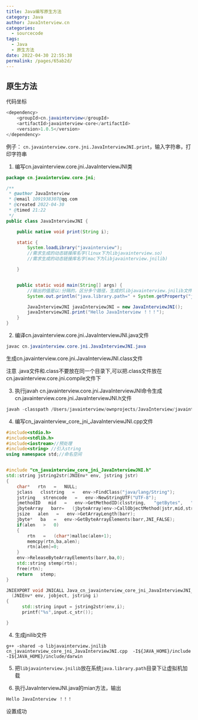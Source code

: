 ```yaml
---
title: Java编写原生方法
category: Java
author: JavaInterview.cn
categories: 
  - sourcecode
tags: 
  - Java
  - 原生方法
date: 2022-04-30 22:55:38
permalink: /pages/65ab2d/
---
```


## 原生方法
代码坐标

```java
<dependency>
    <groupId>cn.javainterview</groupId>
    <artifactId>javainterview-core</artifactId>
    <version>1.0.5</version>
</dependency>
```

例子： `cn.javainterview.core.jni.JavaInterviewJNI.print`，输入字符串，打印字符串

1. 编写cn.javainterview.core.jni.JavaInterviewJNI类
```java
package cn.javainterview.core.jni;

/**
 * @author JavaInterview
 * @email 1091938307@qq.com
 * @created 2022-04-30
 * @timed 21:22
 */
public class JavaInterviewJNI {

    public native void print(String i);

    static {
        System.loadLibrary("javainterview");
        //需求生成的动态链接库名字(linux下为libjavainterview.so)
        //需求生成的动态链接库名字(mac下为libjavainterview.jnilib)

    }


    public static void main(String[] args) {
        //输出的值是以:分隔的，区分多个路径，生成的libjavainterview.jnilib文件放在任意一个路径下就行
        System.out.println("java.library.path=" + System.getProperty("java.library.path")); 

        JavaInterviewJNI javaInterviewJNI = new JavaInterviewJNI();
        javaInterviewJNI.print("Hello JavaInterview ！！！");
    }
}

```
2. 编译cn.javainterview.core.jni.JavaInterviewJNI.java文件
```java
javac cn.javainterview.core.jni.JavaInterviewJNI.java
```
生成cn.javainterview.core.jni.JavaInterviewJNI.class文件

注意
.java文件和.class不要放在同一个目录下,可以把.class文件放在cn.javainterview.core.jni.compile文件下

3. 执行javah cn.javainterview.core.jni.JavaInterviewJNI命令生成cn.javainterview.core.jni.JavaInterviewJNI.h文件
```java
javah -classpath /Users/javainterview/ownprojects/JavaInterview/javainterview-core/src/main/java cn.javainterview.core.jni.JavaInterviewJNI

```

4. 编写cn_javainterview_core_jni_JavaInterviewJNI.cpp文件
```c++
#include<stdio.h>
#include<stdlib.h>
#include<iostream>//预处理
#include<string> //引入string
using namespace std;//命名空间


#include "cn_javainterview_core_jni_JavaInterviewJNI.h"
std::string jstring2str(JNIEnv* env, jstring jstr)
{
    char*   rtn   =   NULL;
    jclass   clsstring   =   env->FindClass("java/lang/String");
    jstring   strencode   =   env->NewStringUTF("UTF-8");
    jmethodID   mid   =   env->GetMethodID(clsstring,   "getBytes",   "(Ljava/lang/String;)[B");
    jbyteArray   barr=   (jbyteArray)env->CallObjectMethod(jstr,mid,strencode);
    jsize   alen   =   env->GetArrayLength(barr);
    jbyte*   ba   =   env->GetByteArrayElements(barr,JNI_FALSE);
    if(alen   >   0)
    {
        rtn   =   (char*)malloc(alen+1);
        memcpy(rtn,ba,alen);
        rtn[alen]=0;
    }
    env->ReleaseByteArrayElements(barr,ba,0);
    std::string stemp(rtn);
    free(rtn);
    return   stemp;
}

JNIEXPORT void JNICALL Java_cn_javainterview_core_jni_JavaInterviewJNI_print
  (JNIEnv* env, jobject, jstring i)
{
      std::string input = jstring2str(env,i);
      printf("%s",input.c_str());

}


```
4. 生成jnilib文件
```g++
g++ -shared -o libjavainterview.jnilib cn_javainterview_core_jni_JavaInterviewJNI.cpp  -I${JAVA_HOME}/include -I${JAVA_HOME}/include/darwin
```

5. 把`libjavainterview.jnilib`放在系统`java.library.path`目录下让虚拟机加载

6. 执行JavaInterviewJNI.java的mian方法，输出
```java
Hello JavaInterview ！！！
```
设置成功


